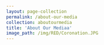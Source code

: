 ```yaml
---
layout: page-collection
permalink: /about-our-media
collection: aboutourmedia
title: 'About Our Mediaa'
image_path: /img/RED/Coronation.JPG
---
```

